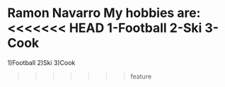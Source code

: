 Ramon Navarro
My hobbies are:
<<<<<<< HEAD
1-Football
2-Ski
3-Cook
=======
1)Football
2)Ski
3)Cook
>>>>>>> feature
